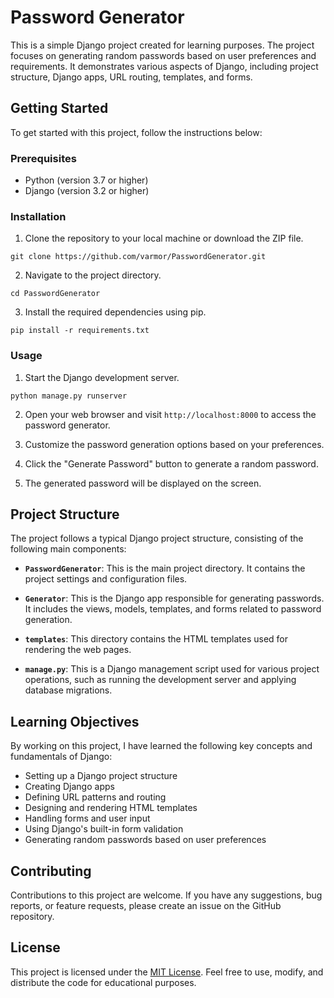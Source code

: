 # Password Generator

This is a simple Django project created for learning purposes. The project focuses on generating random passwords based on user preferences and requirements. It demonstrates various aspects of Django, including project structure, Django apps, URL routing, templates, and forms. 

## Getting Started

To get started with this project, follow the instructions below:

### Prerequisites

- Python (version 3.7 or higher)
- Django (version 3.2 or higher)

### Installation

1. Clone the repository to your local machine or download the ZIP file.

```
git clone https://github.com/varmor/PasswordGenerator.git
```

2. Navigate to the project directory.

```
cd PasswordGenerator
```

3. Install the required dependencies using pip.

```
pip install -r requirements.txt
```

### Usage

1. Start the Django development server.

```
python manage.py runserver
```

2. Open your web browser and visit `http://localhost:8000` to access the password generator.

3. Customize the password generation options based on your preferences.

4. Click the "Generate Password" button to generate a random password.

5. The generated password will be displayed on the screen.

## Project Structure

The project follows a typical Django project structure, consisting of the following main components:

- **`PasswordGenerator`**: This is the main project directory. It contains the project settings and configuration files.

- **`Generator`**: This is the Django app responsible for generating passwords. It includes the views, models, templates, and forms related to password generation.

- **`templates`**: This directory contains the HTML templates used for rendering the web pages.

- **`manage.py`**: This is a Django management script used for various project operations, such as running the development server and applying database migrations.

## Learning Objectives

By working on this project, I have learned the following key concepts and fundamentals of Django:

- Setting up a Django project structure
- Creating Django apps
- Defining URL patterns and routing
- Designing and rendering HTML templates
- Handling forms and user input
- Using Django's built-in form validation
- Generating random passwords based on user preferences

## Contributing

Contributions to this project are welcome. If you have any suggestions, bug reports, or feature requests, please create an issue on the GitHub repository.

## License

This project is licensed under the [MIT License](LICENSE). Feel free to use, modify, and distribute the code for educational purposes.
